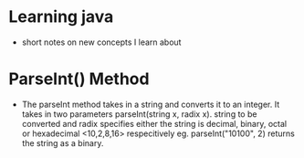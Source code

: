 # Learning java
- short notes on new concepts I learn about
# ParseInt() Method
- The parseInt method takes in a string and converts it to an integer. It takes in two parameters parseInt(string x, radix x). string to be converted and radix specifies either the string is decimal, binary, octal or hexadecimal <10,2,8,16> respecitively eg. parseInt("10100", 2) returns the string as a binary.


